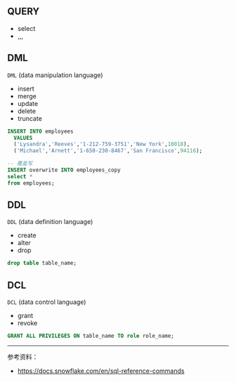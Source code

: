 
## QUERY

- select
- ,,,




## DML

`DML`  (data manipulation language)

- insert
- merge
- update
- delete
- truncate

```sql
INSERT INTO employees
  VALUES
  ('Lysandra','Reeves','1-212-759-3751','New York',10018),
  ('Michael','Arnett','1-650-230-8467','San Francisco',94116);

-- 覆盖写
INSERT overwrite INTO employees_copy
select *
from employees;

```



## DDL

`DDL`  (data definition language)


- create
- alter
- drop


```sql
drop table table_name;
```



## DCL

`DCL`  (data control language)


- grant
- revoke


```sql
GRANT ALL PRIVILEGES ON table_name TO role role_name;
```


------------

参考资料：
- https://docs.snowflake.com/en/sql-reference-commands

